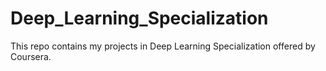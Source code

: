 # Deep_Learning_Specialization
This repo contains my projects in Deep Learning Specialization offered by Coursera.
